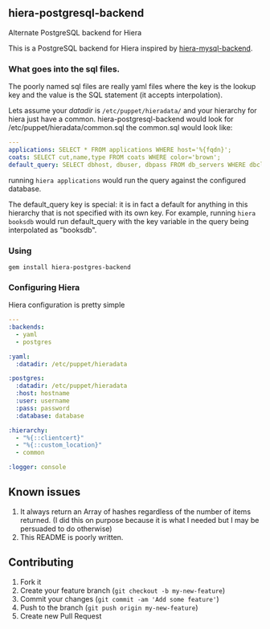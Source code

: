 ## hiera-postgresql-backend

Alternate PostgreSQL backend for Hiera

This is a PostgreSQL backend for Hiera inspired by [hiera-mysql-backend](https://github.com/Telmo/hiera-mysql-backend). 


### What goes into the sql files.

The poorly named sql files are really yaml files where the key is the lookup key and the value is the SQL statement (it accepts interpolation).

Lets assume your _datadir_ is `/etc/puppet/hieradata/` and your hierarchy for hiera just have a common. hiera-postgresql-backend would look for /etc/puppet/hieradata/common.sql the common.sql would look like:

```yaml
---
applications: SELECT * FROM applications WHERE host='%{fqdn}';
coats: SELECT cut,name,type FROM coats WHERE color='brown';
default_query: SELECT dbhost, dbuser, dbpass FROM db_servers WHERE dbclient='%{fqdn}' and dbname='%{key}';
```

running `hiera applications` would run the query against the configured database.

The default_query key is special: it is in fact a default for anything in this hierarchy that is not specified with its own key. For example, running `hiera booksdb` would run default_query with the key variable in the query being interpolated as "booksdb".


### Using

`gem install hiera-postgres-backend`


### Configuring Hiera

Hiera configuration is pretty simple

```yaml
---
:backends:
  - yaml
  - postgres

:yaml:
  :datadir: /etc/puppet/hieradata

:postgres:
  :datadir: /etc/puppet/hieradata
  :host: hostname
  :user: username
  :pass: password
  :database: database

:hierarchy:
  - "%{::clientcert}"
  - "%{::custom_location}"
  - common

:logger: console
```

## Known issues

1. It always return an Array of hashes regardless of the number of items returned. (I did this on purpose because it is what I needed but I may be persuaded to do otherwise)
2. This README is poorly written.


## Contributing

1. Fork it
2. Create your feature branch (`git checkout -b my-new-feature`)
3. Commit your changes (`git commit -am 'Add some feature'`)
4. Push to the branch (`git push origin my-new-feature`)
5. Create new Pull Request
